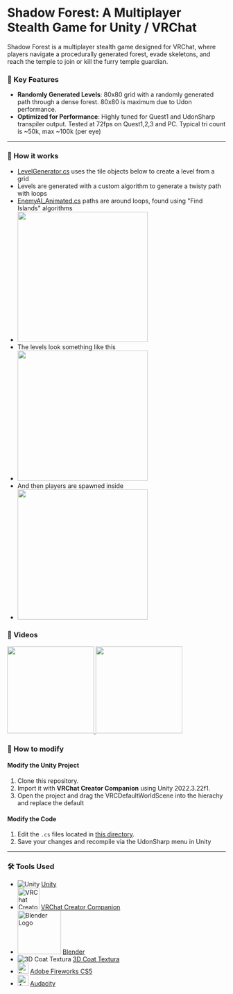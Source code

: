 # Shadow Forest: A Multiplayer Stealth Game for Unity / VRChat

Shadow Forest is a multiplayer stealth game designed for VRChat, where players navigate a procedurally generated forest, evade skeletons, and reach the temple to join or kill the furry temple guardian.

### 🌟 Key Features
- **Randomly Generated Levels**: 80x80 grid with a randomly generated path through a dense forest. 80x80 is maximum due to Udon performance. 
- **Optimized for Performance**: Highly tuned for Quest1 and UdonSharp transpiler output. Tested at 72fps on Quest1,2,3 and PC. Typical tri count is ~50k, max ~100k (per eye)

---
### 🔧 How it works
- [LevelGenerator.cs](https://github.com/owen-chair/Shadow-Forest/blob/master/Assets/Scenes/VRCDefaultWorldScene_UdonProgramSources/LevelGenerator.cs) uses the tile objects below to create a level from a grid
- Levels are generated with a custom algorithm to generate a twisty path with loops
- [EnemyAI_Animated.cs](https://github.com/owen-chair/Shadow-Forest/blob/master/Assets/Scenes/VRCDefaultWorldScene_UdonProgramSources/EnemyAI_Animated.cs) paths are around loops, found using "Find Islands" algorithms 
- <img src="https://github.com/user-attachments/assets/b3473cc1-4909-4ee8-940b-1914d8973472" width="300" />
- The levels look something like this
- <img src="https://github.com/user-attachments/assets/25cc2da8-5289-45fb-a066-792698560392" width="300" />
- And then players are spawned inside
- <image src="https://github.com/user-attachments/assets/fd844f58-1dc5-4723-b233-fd0d8be09516" width="300" />



### 🎥 Videos
<a href="https://www.youtube.com/watch?v=I6rl0ijOzUQ">
  <img src="https://img.youtube.com/vi/I6rl0ijOzUQ/0.jpg" width="200"/>
</a>
<a href="https://www.youtube.com/watch?v=sZexLC5x-WE">
  <img src="https://img.youtube.com/vi/sZexLC5x-WE/0.jpg" width="200"/>
</a>

### 🔧 How to modify
#### Modify the Unity Project
1. Clone this repository.  
2. Import it with **VRChat Creator Companion** using Unity 2022.3.22f1.  
3. Open the project and drag the VRCDefaultWorldScene into the hierachy and replace the default

#### Modify the Code 
1. Edit the `.cs` files located in [this directory](https://github.com/owen-chair/Shadow-Forest/tree/master/Assets/Scenes/VRCDefaultWorldScene_UdonProgramSources).  
2. Save your changes and recompile via the UdonSharp menu in Unity  

---

### 🛠 Tools Used  
 
- ![Unity](https://img.shields.io/badge/Unity-000000?style=flat&logo=unity&logoColor=white) [Unity](https://unity.com/)  
- <img src="https://images.squarespace-cdn.com/content/v1/5f0770791aaf57311515b23d/64ea7bc8-02c5-4c1e-97cf-5c3aa79300f6/VRC_Logo.png?format=1500w" alt="VRChat Creator Companion" width="50"> [VRChat Creator Companion](https://vrchat.com/home/download)
- <img src="https://www.blender.org/wp-content/uploads/2020/07/blender_logo-1280x391.png" alt="Blender Logo" width="100"> [Blender](https://www.blender.org/)
- ![3D Coat Textura](https://img.shields.io/badge/3D_Coat_Textura-00BFB3?style=flat) [3D Coat Textura](https://3dcoat.com/)
- <img src="https://upload.wikimedia.org/wikipedia/commons/thumb/8/8d/Adobe_Fireworks_CS6_Icon.png/240px-Adobe_Fireworks_CS6_Icon.png" alt="FWlogo" width="25"> [Adobe Fireworks CS5](https://adobe.com/)
- <img src="https://www.audacityteam.org/_astro/Audacity_Logo.FMlith9s.svg" alt="Audacity Logo" width="25"> [Audacity](https://www.audacityteam.org/)

